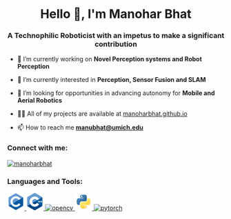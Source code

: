 <h1 align="center">Hello 👋, I'm Manohar Bhat</h1>
<h3 align="center">A Technophilic Roboticist with an impetus to make a significant contribution</h3>

- 🔭 I’m currently working on **Novel Perception systems and Robot Perception**

- 🌱 I’m currently interested in **Perception, Sensor Fusion and SLAM**

- 👯 I’m looking for opportunities in advancing autonomy for **Mobile and Aerial Robotics**

- 👨‍💻 All of my projects are available at [manoharbhat.github.io](https://manoharbhat.github.io/)

- 📫 How to reach me
  **manubhat@umich.edu**

<h3 align="left">Connect with me:</h3>
<p align="left">
<a href="https://linkedin.com/in/manoharbhat" target="blank"><img align="center" src="https://raw.githubusercontent.com/rahuldkjain/github-profile-readme-generator/master/src/images/icons/Social/linked-in-alt.svg" alt="manoharbhat" height="30" width="40" /></a>
</p>

<h3 align="left">Languages and Tools:</h3>
<p align="left"> <a href="https://www.cprogramming.com/" target="_blank" rel="noreferrer"> <img src="https://raw.githubusercontent.com/devicons/devicon/master/icons/c/c-original.svg" alt="c" width="40" height="40"/> </a> <a href="https://www.w3schools.com/cpp/" target="_blank" rel="noreferrer"> <img src="https://raw.githubusercontent.com/devicons/devicon/master/icons/cplusplus/cplusplus-original.svg" alt="cplusplus" width="40" height="40"/> </a> <a href="https://opencv.org/" target="_blank" rel="noreferrer"> <img src="https://www.vectorlogo.zone/logos/opencv/opencv-icon.svg" alt="opencv" width="40" height="40"/> </a> <a href="https://www.python.org" target="_blank" rel="noreferrer"> <img src="https://raw.githubusercontent.com/devicons/devicon/master/icons/python/python-original.svg" alt="python" width="40" height="40"/> </a> <a href="https://pytorch.org/" target="_blank" rel="noreferrer"> <img src="https://www.vectorlogo.zone/logos/pytorch/pytorch-icon.svg" alt="pytorch" width="40" height="40"/> </a> </p>
